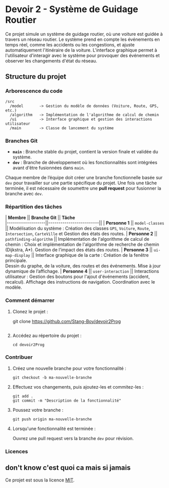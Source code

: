 # Devoir 2 - Système de Guidage Routier

Ce projet simule un système de guidage routier, où une voiture est guidée à travers un réseau routier. Le système prend en compte les événements en temps réel, comme les accidents ou les congestions, et ajuste automatiquement l'itinéraire de la voiture. L'interface graphique permet à l'utilisateur d'interagir avec le système pour provoquer des événements et observer les changements d'état du réseau.

## Structure du projet

### Arborescence du code

```
/src
  /model       -> Gestion du modèle de données (Voiture, Route, GPS, etc.)
  /algorithm   -> Implémentation de l'algorithme de calcul de chemin
  /ui          -> Interface graphique et gestion des interactions utilisateur
  /main        -> Classe de lancement du système
```

### Branches Git

- **`main`** : Branche stable du projet, contient la version finale et validée du système.
- **`dev`** : Branche de développement où les fonctionnalités sont intégrées avant d'être fusionnées dans `main`.

Chaque membre de l’équipe doit créer une branche fonctionnelle basée sur `dev` pour travailler sur une partie spécifique du projet. Une fois une tâche terminée, il est nécessaire de soumettre une **pull request** pour fusionner la branche avec `dev`.

### Répartition des tâches

| **Membre**        || **Branche Git**         || **Tâche**  
|-------------------||-------------------------||
| **Personne 1**    || `model-classes`         || Modélisation du système : Création des classes `GPS`, `Voiture`, `Route`, `Intersection`, `CarteVille` et Gestion des états des routes. 
| **Personne 2**    || `pathfinding-algorithm` || Implémentation de l'algorithme de calcul de chemin : Choix et implémentation de l'algorithme de recherche de chemin (Dijkstra, A*). Gestion de l’impact des états des routes.
| **Personne 3**    || `ui-map-display`        || Interface graphique de la carte : Création de la fenêtre principale.<br>Dessin du graphe, de la voiture, des routes et des événements. Mise à jour dynamique de l’affichage.
| **Personne 4**    || `user-interaction`      || Interactions utilisateur : Gestion des boutons pour l'ajout d'événements (accident, recalcul). Affichage des instructions de navigation. Coordination avec le modèle. 

### Comment démarrer

1. Clonez le projet :

   git clone https://github.com/Stang-Boy/devoir2Prog
   ```

2. Accédez au répertoire du projet :
   ```
   cd devoir2Prog
   ```


### Contribuer

1. Créez une nouvelle branche pour votre fonctionnalité :
   ```
   git checkout -b ma-nouvelle-branche
   ```

2. Effectuez vos changements, puis ajoutez-les et commitez-les :
   ```
   git add .
   git commit -m "Description de la fonctionnalité"
   ```

3. Poussez votre branche :
   ```
   git push origin ma-nouvelle-branche
   ```

4. Lorsqu'une fonctionnalité est terminée :

   Ouvrez une pull request vers la branche `dev` pour révision.


### Licences

## don't know c'est quoi ca mais si jamais
Ce projet est sous la licence [MIT](https://opensource.org/licenses/MIT).
⠀⠀